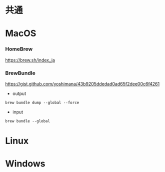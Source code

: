 # 共通


# MacOS

### HomeBrew

https://brew.sh/index_ja

### BrewBundle

https://gist.github.com/yoshimana/43b9205ddedad0ad65f2dee00c6f4261

- output

```
brew bundle dump --global --force
```

- input

```
brew bundle --global
```

# Linux


# Windows


